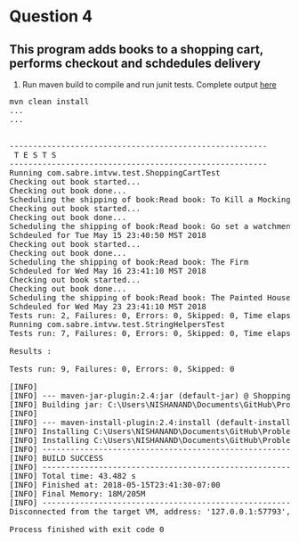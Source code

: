 # Question 4

## This program adds books to a shopping cart, performs checkout and schdedules delivery
1. Run maven build to compile and run junit tests. Complete output <a href='outputs/Q4Success.log'>here</a>
<pre>
mvn clean install
...
...


-------------------------------------------------------
 T E S T S
-------------------------------------------------------
Running com.sabre.intvw.test.ShoppingCartTest
Checking out book started...
Checking out book done...
Scheduling the shipping of book:Read book: To Kill a Mocking Bird
Checking out book started...
Checking out book done...
Scheduling the shipping of book:Read book: Go set a watchmen
Schdeuled for Tue May 15 23:40:50 MST 2018
Checking out book started...
Checking out book done...
Scheduling the shipping of book:Read book: The Firm
Schdeuled for Wed May 16 23:41:10 MST 2018
Checking out book started...
Checking out book done...
Scheduling the shipping of book:Read book: The Painted House
Schdeuled for Wed May 23 23:41:10 MST 2018
Tests run: 2, Failures: 0, Errors: 0, Skipped: 0, Time elapsed: 40.097 sec
Running com.sabre.intvw.test.StringHelpersTest
Tests run: 7, Failures: 0, Errors: 0, Skipped: 0, Time elapsed: 0.001 sec

Results :

Tests run: 9, Failures: 0, Errors: 0, Skipped: 0

[INFO]
[INFO] --- maven-jar-plugin:2.4:jar (default-jar) @ ShoppingCart ---
[INFO] Building jar: C:\Users\NISHANAND\Documents\GitHub\Problems\Question4\target\ShoppingCart-1.0-SNAPSHOT.jar
[INFO]
[INFO] --- maven-install-plugin:2.4:install (default-install) @ ShoppingCart ---
[INFO] Installing C:\Users\NISHANAND\Documents\GitHub\Problems\Question4\target\ShoppingCart-1.0-SNAPSHOT.jar to C:\Users\NISHANAND\.m2\repository\com\sabre\intvw\ShoppingCart\1.0-SNAPSHOT\ShoppingCart-1.0-SNAPSHOT.jar
[INFO] Installing C:\Users\NISHANAND\Documents\GitHub\Problems\Question4\pom.xml to C:\Users\NISHANAND\.m2\repository\com\sabre\intvw\ShoppingCart\1.0-SNAPSHOT\ShoppingCart-1.0-SNAPSHOT.pom
[INFO] ------------------------------------------------------------------------
[INFO] BUILD SUCCESS
[INFO] ------------------------------------------------------------------------
[INFO] Total time: 43.482 s
[INFO] Finished at: 2018-05-15T23:41:30-07:00
[INFO] Final Memory: 18M/205M
[INFO] ------------------------------------------------------------------------
Disconnected from the target VM, address: '127.0.0.1:57793', transport: 'socket'

Process finished with exit code 0


</pre>
